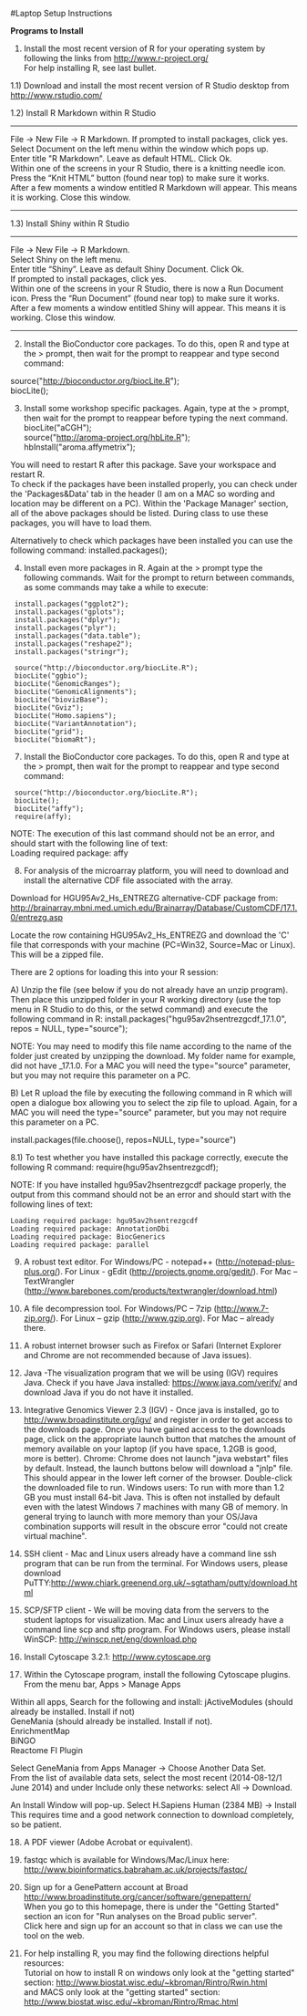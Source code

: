 #Laptop Setup Instructions

<b>Programs to Install</b>

1) Install the most recent version of R for your operating system by following the links from http://www.r-project.org/   
For help installing R, see last bullet.

1.1) Download and install the most recent version of R Studio desktop from http://www.rstudio.com/  

1.2) Install R Markdown within R Studio

---
 File -> New File -> R Markdown. If prompted to install packages, click yes.  
 Select Document on the left menu within the window which pops up.  
 Enter title "R Markdown". Leave as default HTML. Click Ok.  
 Within one of the screens in your R Studio, there is a knitting needle icon. Press the “Knit HTML” button (found near top) to make sure it works.  
 After a few moments a window entitled R Markdown will appear. This means it is working. Close this window.  

---

1.3) Install Shiny within R Studio

---
 File -> New File -> R Markdown.  
 Select Shiny on the left menu.  
 Enter title “Shiny”. Leave as default Shiny Document. Click Ok.  
 If prompted to install packages, click yes.  
 Within one of the screens in your R Studio, there is now a Run Document icon. Press the “Run Document” (found near top) to make sure it works.  
 After a few moments a window entitled Shiny will appear. This means it is working. Close this window.  

---

2) Install the BioConductor core packages. To do this, open R and type at the > prompt, then wait for the prompt to reappear and type second command:

 source("http://bioconductor.org/biocLite.R");  
 biocLite(); 

3) Install some workshop specific packages. Again, type at the > prompt, then wait for the prompt to reappear before typing the next command.
 biocLite("aCGH");  
 source("http://aroma-project.org/hbLite.R");  
 hbInstall("aroma.affymetrix");  

You will need to restart R after this package. Save your workspace and restart R.<br>
To check if the packages have been installed properly, you can check under the 'Packages&Data' tab in the header (I am on a MAC so wording and location may be different on a PC). Within the 'Package Manager' section, all of the above packages should be listed. During class to use these packages, you will have to load them.

Alternatively to check which packages have been installed you can use the following command:
 installed.packages(); 

4) Install even more packages in R. Again at the > prompt type the following commands. Wait for the prompt to return between commands, as some commands may take a while to execute:

```
 install.packages("ggplot2");  
 install.packages("gplots");  
 install.packages("dplyr");  
 install.packages("plyr");  
 install.packages("data.table");  
 install.packages("reshape2");  
 install.packages("stringr");  

 source("http://bioconductor.org/biocLite.R");  
 biocLite("ggbio");  
 biocLite("GenomicRanges");  
 biocLite("GenomicAlignments");  
 biocLite("biovizBase");  
 biocLite("Gviz");  
 biocLite("Homo.sapiens");  
 biocLite("VariantAnnotation");  
 biocLite("grid");  
 biocLite("biomaRt"); 
```

7) Install the BioConductor core packages. To do this, open R and type at the > prompt, then wait for the prompt to reappear and type second command: 

```
 source("http://bioconductor.org/biocLite.R");    
 biocLite();   
 biocLite("affy");  
 require(affy);  
```

NOTE: The execution of this last command should not be an error, and should start with the following line of text: <br>
Loading required package: affy 

8) For analysis of the microarray platform, you will need to download and install the alternative CDF file associated with the array. 

Download for HGU95Av2_Hs_ENTREZG alternative-CDF package from: http://brainarray.mbni.med.umich.edu/Brainarray/Database/CustomCDF/17.1.0/entrezg.asp  

Locate the row containing HGU95Av2_Hs_ENTREZG and download the 'C' file that corresponds with your machine (PC=Win32, Source=Mac or Linux). This will be a zipped file. 

There are 2 options for loading this into your R session: 

A)	Unzip the file (see below if you do not already have an unzip program). Then place this unzipped folder in your R working directory (use the top menu in R Studio to do this, or the setwd command) and execute the following command in R: 
 install.packages("hgu95av2hsentrezgcdf_17.1.0", repos = NULL, type="source");   

NOTE: You may need to modify this file name according to the name of the folder just created by unzipping the download. My folder name for example, did not have _17.1.0. For a MAC you will need the type="source" parameter, but you may not require this parameter on a PC. 

B) Let R upload the file by executing the following command in R which will open a dialogue box allowing you to select the zip file to upload. Again, for a MAC you will need the type="source" parameter, but you may not require this parameter on a PC. 

 install.packages(file.choose(), repos=NULL, type="source") 

8.1) To test whether you have installed this package correctly, execute the following R command: 
 require(hgu95av2hsentrezgcdf); 

NOTE: If you have installed hgu95av2hsentrezgcdf package properly, the output from this command should not be an error and should start with the following lines of text:

```
Loading required package: hgu95av2hsentrezgcdf  
Loading required package: AnnotationDbi  
Loading required package: BiocGenerics  
Loading required package: parallel  
```

9) A robust text editor. For Windows/PC - notepad++ (http://notepad-plus-plus.org/). For Linux - gEdit (http://projects.gnome.org/gedit/). For Mac – TextWrangler (http://www.barebones.com/products/textwrangler/download.html)

10) A file decompression tool. For Windows/PC – 7zip (http://www.7-zip.org/). For Linux – gzip (http://www.gzip.org). For Mac – already there.

11) A robust internet browser such as Firefox or Safari (Internet Explorer and Chrome are not recommended because of Java issues).

12) Java -The visualization program that we will be using (IGV) requires Java. Check if you have Java installed: https://www.java.com/verify/ and download Java if you do not have it installed.

13) Integrative Genomics Viewer 2.3 (IGV) - Once java is installed, go to http://www.broadinstitute.org/igv/ and register in order to get access to the downloads page. Once you have gained access to the downloads page, click on the appropriate launch button that matches the amount of memory available on your laptop (if you have space, 1.2GB is good, more is better). Chrome: Chrome does not launch "java webstart" files by default. Instead, the launch buttons below will download a "jnlp" file. This should appear in the lower left corner of the browser. Double-click the downloaded file to run. Windows users: To run with more than 1.2 GB you must install 64-bit Java. This is often not installed by default even with the latest Windows 7 machines with many GB of memory. In general trying to launch with more memory than your OS/Java combination supports will result in the obscure error "could not create virtual machine".

14) SSH client - Mac and Linux users already have a command line ssh program that can be run from the terminal. For Windows users, please download PuTTY:http://www.chiark.greenend.org.uk/~sgtatham/putty/download.html

15) SCP/SFTP client - We will be moving data from the servers to the student laptops for visualization. Mac and Linux users already have a command line scp and sftp program. For Windows users, please install WinSCP: http://winscp.net/eng/download.php

16) Install Cytoscape 3.2.1: http://www.cytoscape.org

17) Within the Cytoscape program, install the following Cytoscape plugins. <br>
From the menu bar, Apps >  Manage Apps <br>

Within all apps, Search for the following and install:
 jActiveModules (should already be installed. Install if not)  
 GeneMania (should already be installed. Install if not).  
 EnrichmentMap  
 BiNGO  
 Reactome FI Plugin   

Select GeneMania from Apps Manager → Choose Another Data Set. <br>
From the list of available data sets, select the most recent (2014-08-12/1 June 2014) and under Include only these networks: select All → Download.  

An Install Window will pop-up. Select H.Sapiens Human (2384 MB) → Install  
This requires time and a good network connection to download completely, so be patient.  

18) A PDF viewer (Adobe Acrobat or equivalent).

19) fastqc which is available for Windows/Mac/Linux here: http://www.bioinformatics.babraham.ac.uk/projects/fastqc/ 

20) Sign up for a GenePattern account at Broad  
http://www.broadinstitute.org/cancer/software/genepattern/   
When you go to this homepage, there is under the "Getting Started" section an icon for "Run analyses on the Broad public server".  
Click here and sign up for an account so that in class we can use the tool on the web.  

21) For help installing R, you may find the following directions helpful resources:  
Tutorial on how to install R on windows only look at the "getting started" section: http://www.biostat.wisc.edu/~kbroman/Rintro/Rwin.html  
and MACS only look at the "getting started" section: http://www.biostat.wisc.edu/~kbroman/Rintro/Rmac.html
